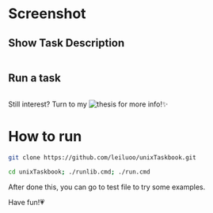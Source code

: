 # Screenshot

## Show Task Description
![]()

## Run a task
![]()

Still interest? Turn to my ![thesis](https://github.com/leiluoo/unixTaskbook/new/main?readme=1) for more info!✨

# How to run
```bash
git clone https://github.com/leiluoo/unixTaskbook.git
```

```bash
cd unixTaskbook; ./runlib.cmd; ./run.cmd
```

After done this, you can go to test file to try some examples.

Have fun!💗
